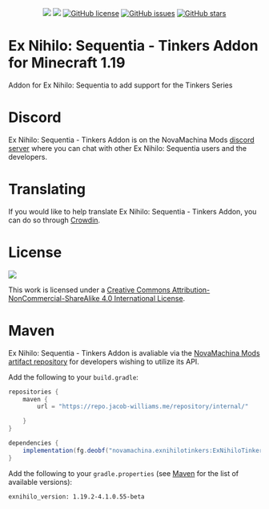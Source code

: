 <p align="center">
    <a href="https://www.curseforge.com/minecraft/mc-mods/ex-nihilo-sequentia-tinkers-addon"><img src="https://cf.way2muchnoise.eu/full_480856_downloads.svg" /></a>
    <a href="https://www.curseforge.com/minecraft/mc-mods/ex-nihilo-sequentia-tinkers-addon"><img src="https://cf.way2muchnoise.eu/versions/480856.svg" /></a>
    <a href="https://github.com/NovaMachina-Mods/ExNihiloTinkers/blob/1.19/LICENSE"><img alt="GitHub license" src="https://img.shields.io/badge/license-CC%20BY--NC--SA%204.0-brightgreen"></a>
    <a href="https://github.com/NovaMachina-Mods/ExNihiloTinkers/issues"><img alt="GitHub issues" src="https://img.shields.io/github/issues/NovaMachina-Mods/ExNihiloTinkers"></a>
    <a href="https://github.com/NovaMachina-Mods/ExNihiloTinkers/stargazers"><img alt="GitHub stars" src="https://img.shields.io/github/stars/NovaMachina-Mods/ExNihiloTinkers"></a>
</p>

# Ex Nihilo: Sequentia - Tinkers Addon for Minecraft 1.19

Addon for Ex Nihilo: Sequentia to add support for the Tinkers Series

# Discord

Ex Nihilo: Sequentia - Tinkers Addon is on the NovaMachina Mods [discord server](https://discord.gg/CJyAkuw) where you can chat with other Ex Nihilo: Sequentia users and the developers.

# Translating

If you would like to help translate Ex Nihilo: Sequentia - Tinkers Addon, you can do so through [Crowdin](https://crowdin.com/project/ex-nihilo-sequentia).

# License

[![](https://i.creativecommons.org/l/by-nc-sa/4.0/88x31.png)](http://creativecommons.org/licenses/by-nc-sa/4.0/)

This work is licensed under a [Creative Commons Attribution-NonCommercial-ShareAlike 4.0 International License](http://creativecommons.org/licenses/by-nc-sa/4.0/).

# Maven

Ex Nihilo: Sequentia - Tinkers Addon is avaliable via the [NovaMachina Mods artifact repository](https://repo.jacob-williams.me/#browse) for developers wishing to utilize its API.

Add the following to your `build.gradle`:

```groovy
repositories {
    maven {
        url = "https://repo.jacob-williams.me/repository/internal/"

    }
}

dependencies {
    implementation(fg.deobf("novamachina.exnihilotinkers:ExNihiloTinkers:${exnihilo_version}"))
}
```

Add the following to your `gradle.properties` (see [Maven](https://repo.jacob-williams.me/#artifact/novamachina.exnihilotinkers/ExNihiloTinkers) for the list of available versions):

```properties
exnihilo_version: 1.19.2-4.1.0.55-beta
```
